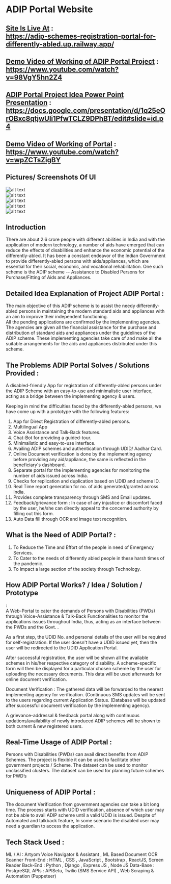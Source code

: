 # ADIP Portal Website

## [Site Is Live At](https://adip-schemes-registration-portal-for-differently-abled.up.railway.app/) : <br/> https://adip-schemes-registration-portal-for-differently-abled.up.railway.app/

## [Demo Video of Working of ADIP Portal Project](https://www.youtube.com/watch?v=98VgY5hn2Z4) : <br/> https://www.youtube.com/watch?v=98VgY5hn2Z4
## [ADIP Portal Project Idea Power Point Presentation](https://docs.google.com/presentation/d/1q25eOrOBxc8qtjwUIi1PfwTCLZ9DPhBT/edit#slide=id.p4) : <br/> https://docs.google.com/presentation/d/1q25eOrOBxc8qtjwUIi1PfwTCLZ9DPhBT/edit#slide=id.p4



## [Demo Video of Working of Portal](https://www.youtube.com/watch?v=wpZCTsZigBY) : <br/> https://www.youtube.com/watch?v=wpZCTsZigBY

## Pictures/ Screenshots Of UI
![alt text](https://cdn.discordapp.com/attachments/950668532155285508/962768547719819385/Screenshot_319.png)<br>
![alt text](https://cdn.discordapp.com/attachments/950668532155285508/962768547505897522/Screenshot_321.png)<br>
![alt text](https://cdn.discordapp.com/attachments/950668532155285508/962768547250053220/Screenshot_322.png)<br>
![alt text](https://cdn.discordapp.com/attachments/950668532155285508/962768548277682227/Screenshot_323.png)<br>
![alt text](https://cdn.discordapp.com/attachments/950668532155285508/962768547921150012/Screenshot_324.png)<br>


## Introduction </br>
There are about 2.6 crore people with different abilities in India and with the application of modern technology, a number of aids have emerged that can reduce the effects of disabilities and enhance the economic potential of the differently-abled.
It has been a constant endeavor of the Indian Government to provide differently-abled persons with aids/appliances, which are essential for their social, economic, and vocational rehabilitation.
One such scheme is the ADIP scheme -- Assistance to Disabled Persons for Purchase/Fitting of Aids and Appliances.


## Detailed Idea Explanation of Project ADIP Portal :  </br>
The main objective of this ADIP scheme is to assist the needy differently-abled persons in maintaining the modern standard aids and appliances with an aim to improve their independent functioning.  
All the pending applications are confirmed by the implementing agencies. The agencies are given all the financial assistance for the purchase and distribution of standard aids and appliances under the guidelines of the ADIP scheme. These implementing agencies take care of and make all the suitable arrangements for the aids and appliances distributed under this scheme.


## The Problems ADIP Portal Solves / Solutions Provided : </br>
A disabled-friendly App for registration of differently-abled persons under the ADIP Scheme with an easy-to-use and minimalistic user interface, acting as a bridge between the implementing agency & users.

Keeping in mind the difficulties faced by the differently-abled persons, we have come up with a prototype with the following features:

1) App for Direct Registration of differently-abled persons.
2) Multilingual App
3) Voice Assistance and Talk-Back features.
5) Chat-Bot for providing a guided-tour.
4) Minimalistic and easy-to-use interface.
6) Availing ADIP schemes and authentication through UDID/ Aadhar Card.
7) Online Document verification is done by the implementing agency before providing any aid/appliance, the same is reflected in the beneficiary's dashboard.
8) Separate portal for the implementing agencies for monitoring the number of aids issued across India.
9) Checks for replication and duplication based on UDID and scheme ID.
10) Real Time report generation for no. of aids generated/granted across India.
11) Provides complete transparency through SMS and Email updates.
12) Feedback/grievance form : In case of any injustice or discomfort faced by the user, he/she can directly appeal to the concerned authority by filling out this form.
13) Auto Data fill through OCR and image text recognition.

## What is the Need of ADIP Portal? : <br/>
1. To Reduce the Time and Effort of the people in need of Emergency Services.<br/>
2. To Cater to the needs of differently abled people in these harsh times of the pandemic.<br/>
3. To Impact a large section of the society through Technology.<br/>
               
## How ADIP Portal Works? / Idea / Solution / Prototype
: <br/> 
A Web-Portal to cater the demands of Persons with Disabilities (PWDs) through Voice-Assistance & Talk-Back Functionalities to monitor the applications issues throughout India, thus, acting as an interface between the PWDs and the Govt. .

As a first step, the UDID No. and personal details of the user will be required for self-registration. If the user doesn't have a UDID issued yet, then the user will be redirected to the UDID Application Portal.

After successful registration, the user will be shown all the available schemes in his/her respective category of disability. A scheme-specific form will then be displayed for a particular chosen scheme by the user for uploading the necessary documents. This data will be used afterwards for online document verification. 

Document Verification : The gathered data will be forwarded to the nearest implementing agency for verification. (Continuous SMS updates will be sent to the users regarding current Application Status. (Database will be updated after successful document verification by the implementing agency).

A grievance-addressal & feedback portal along with continuous updations/availability of newly introduced ADIP schemes will be shown to both current & new registered users.


## Real-Time Usage of ADIP Portal : <br/> 
Persons with Disabilities (PWDs) can avail direct benefits from ADIP Schemes.
The project is flexible it can be used to facilitate other government projects / Scheme.
The dataset can be used to monitor unclassified clusters.
The dataset can be used for planning future schemes for PWD’s


## Uniqueness of ADIP Portal : </br>
The document Verification from government agencies can take a bit long time.
The process starts with UDID verification, absence of which user may not be able to avail ADIP scheme until a valid UDID is issued.
Despite of Automated and talkback feature, In some scenario the disabled user may need a guardian to access the application. 



## Tech Stack Used : <br/> 
ML / AI : Artyom Voice Navigator & Assistant , ML Based Document OCR Scanner
Front-End : HTML , CSS , JavaScript , Bootstrap , ReactJS, Screen Reader
Back-End : Python , Django , Express JS , Node JS
Data-Base : PostgreSQL
APIs : APISetu, Twilio (SMS Service API) , Web Scraping & Automation (Puppeteer)
